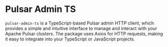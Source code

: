 # Pulsar Admin TS

`pulsar-admin-ts` is a TypeScript-based Pulsar admin HTTP client, which provides a simple and intuitive interface to
manage and interact with your Apache Pulsar clusters. The package uses Axios for HTTP requests, making it easy to
integrate into your TypeScript or JavaScript projects.
